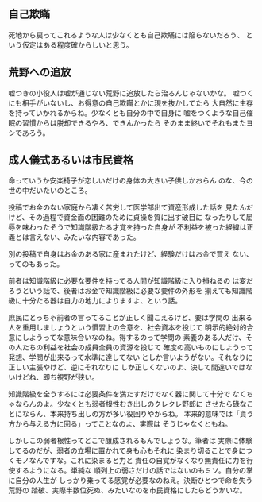 ﻿## 自己欺瞞

死地から戻ってこれるような人は少なくとも自己欺瞞には陥らないだろう、
という仮定はある程度確からしいと思う。


## 荒野への追放

嘘つきの小役人は嘘が通じない荒野に追放したら治るんじゃないかな。
嘘つくにも相手がいないし、お得意の自己欺瞞とかに現を抜かしてたら
大自然に生存を持っていかれるからね。少なくとも自分の中で自身に
嘘をつくような自己催眠の習慣からは脱却できるやろ、できんかったら
そのまま終いでそれもまたヨシであろう。


## 成人儀式あるいは市民資格

命っていうか安楽椅子が恋しいだけの身体の大きい子供しかおらん
のな、今の世の中だいたいのところ。

投稿でお金のない家庭から凄く苦労して医学部出て資産形成した話を
見たんだけど、その過程で資金面の困難のために貞操を質に出す破目に
なったりして屈辱を味わったそうで知識階級たる才覚を持った自身が
不利益を被った経緯は正義とは言えない、みたいな内容であった。

別の投稿で自身はお金のある家に産まれたけど、経験だけはお金で買え
ない、ってのもあった。

前者は知識階級に必要な要件を持ってる人間が知識階級に入り損ねるの
は変だろうという話で、後者はお金で知識階級に必要な要件の外形を
揃えても知識階級に十分たる器は自力の地力によりますよ、という話。

庶民にとっちゃ前者の言ってることが正しく聞こえるけど、要は学問の
出来る人を重用しましょうという慣習上の合意を、社会資本を投じて
明示的絶対的合意にしようってな意味合いなのね。得するのって学問の
素養のある人だけ、その人たちの利益を社会の成員全員の資源を投じて
確度の高いものにしようって発想、学問が出来るって水準に達してない
としか言いようがない。それなりに正しい主張やけど、逆にそれなりに
しか正しくないのよ、決して間違いではないけどね、即ち視野が狭い。

知識階級を全うするには必要条件を満たすだけでなく器に関して十分で
なくちゃならんのよ。少なくとも弱者根性むき出しのクレクレ野郎に
させたら碌なことにならん、本来持ち出しの方が多い役回りやからね。
本来的意味では「貰う方から与える方に回る」ってことなのよ、実際は
そうじゃなくともね。

しかしこの弱者根性ってどこで醸成されるもんでしょうな。筆者は
実際に体験してるのだが、弱者の立場に置かれて身も心もそれに
染まり切ることで身につくモノなんですな。これに染まると力と
責任の自覚がなくなり無責任に力を行使するようになる。単純な
順列上の弱さだけの話ではないのもミソ。自分の掌に自分の人生が
しっかり乗ってる感覚が必要なのねえ。決断ひとつで命を失う荒野の
踏破、実際半数位死ぬ、みたいなのを市民資格にしたらどうかいな。
